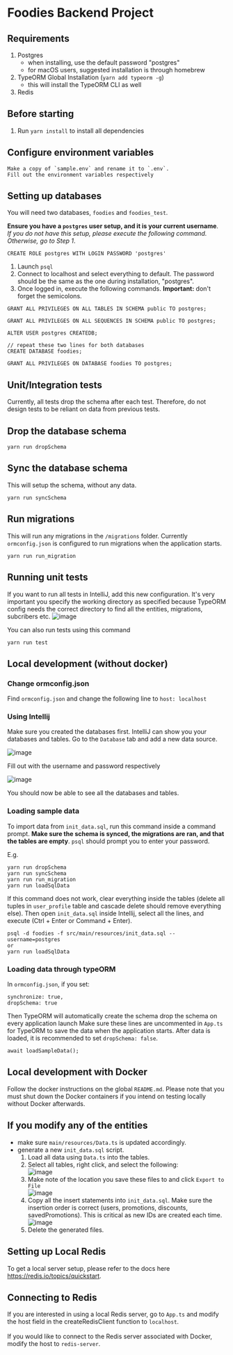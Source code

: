# Foodies Backend Project

## Requirements

1. Postgres
   - when installing, use the default password "postgres"
   - for macOS users, suggested installation is through homebrew
2. TypeORM Global Installation (`yarn add typeorm -g`)
   - this will install the TypeORM CLI as well
3. Redis

## Before starting

1. Run `yarn install` to install all dependencies

## Configure environment variables

```
Make a copy of `sample.env` and rename it to `.env`.
Fill out the environment variables respectively
```

## Setting up databases

You will need two databases, `foodies` and `foodies_test`.

**Ensure you have a `postgres` user setup, and it is your current username**. <br />
_If you do not have this setup, please execute the following command. Otherwise, go to Step 1_.

```
CREATE ROLE postgres WITH LOGIN PASSWORD 'postgres'
```

1. Launch `psql`
2. Connect to localhost and select everything to default. The password should be the same as the one during installation, "postgres".
3. Once logged in, execute the following commands. **Important:** don't forget the semicolons.

```
GRANT ALL PRIVILEGES ON ALL TABLES IN SCHEMA public TO postgres;

GRANT ALL PRIVILEGES ON ALL SEQUENCES IN SCHEMA public TO postgres;

ALTER USER postgres CREATEDB;

// repeat these two lines for both databases
CREATE DATABASE foodies;

GRANT ALL PRIVILEGES ON DATABASE foodies TO postgres;
```

## Unit/Integration tests

Currently, all tests drop the schema after each test. Therefore, do not design tests to be reliant on data from previous tests.

## Drop the database schema

```
yarn run dropSchema
```

## Sync the database schema

This will setup the schema, without any data.

```
yarn run syncSchema
```

## Run migrations

This will run any migrations in the `/migrations` folder. Currently `ormconfig.json` is configured to run migrations when the application starts.

```
yarn run run_migration
```

## Running unit tests

If you want to run all tests in IntelliJ, add this new configuration. It's very important you specify
the working directory as specified because TypeORM config needs the correct directory to find all the entities, migrations, subcribers etc.
![image](https://user-images.githubusercontent.com/49849754/99886688-66ff8080-2bf3-11eb-88b1-2cb9879988db.png)

You can also run tests using this command

```
yarn run test
```

## Local development (without docker)

### Change ormconfig.json

Find `ormconfig.json` and change the following line to `host: localhost`

### Using Intellij

Make sure you created the databases first.
IntelliJ can show you your databases and tables. Go to the `Database` tab and add a new data source.

![image](https://user-images.githubusercontent.com/49849754/98451666-bfffec80-20fc-11eb-9165-8100d3a3dd41.png)

Fill out with the username and password respectively

![image](https://user-images.githubusercontent.com/49849754/98451683-e4f45f80-20fc-11eb-8866-9dc21f3624d0.png)

You should now be able to see all the databases and tables.

### Loading sample data

To import data from `init_data.sql`, run this command inside a command prompt. **Make sure the schema is synced, the migrations are ran, and that the tables are empty**.
`psql` should prompt you to enter your password.

E.g.

```
yarn run dropSchema
yarn run syncSchema
yarn run run_migration
yarn run loadSqlData

```

If this command does not work, clear everything inside the tables (delete all tuples in `user_profile` table and cascade delete should remove everything else).
Then open `init_data.sql` inside Intellij, select all the lines, and execute (Ctrl + Enter or Command + Enter).

```
psql -d foodies -f src/main/resources/init_data.sql --username=postgres
or
yarn run loadSqlData
```

### Loading data through typeORM

In `ormconfig.json`, if you set:

```
synchronize: true,
dropSchema: true
```

Then TypeORM will automatically create the schema drop the schema on every application launch
Make sure these lines are uncommented in `App.ts` for TypeORM to save the data when the application starts. After data is loaded,
it is recommended to set `dropSchema: false`.

```
await loadSampleData();
```

## Local development with Docker

Follow the docker instructions on the global `README.md`.
Please note that you must shut down the Docker containers if you intend on
testing locally without Docker afterwards.

## If you modify any of the entities

- make sure `main/resources/Data.ts` is updated accordingly.
- generate a new `init_data.sql` script.
  1. Load all data using `Data.ts` into the tables.
  2. Select all tables, right click, and select the following:  
     ![image](https://user-images.githubusercontent.com/49849754/98633000-6f8fb700-22d5-11eb-8a02-9726213ebad4.png)
  3. Make note of the location you save these files to and click `Export to File`  
     ![image](https://user-images.githubusercontent.com/49849754/98633026-79191f00-22d5-11eb-833b-da2372a51da8.png)
  4. Copy all the insert statements into `init_data.sql`. Make sure the insertion order is correct (users, promotions, discounts, savedPromotions). This is critical as new IDs are created each time.  
     ![image](https://user-images.githubusercontent.com/49849754/98633056-8504e100-22d5-11eb-9b24-54af8d87f1b1.png)
  5. Delete the generated files.

## Setting up Local Redis
To get a local server setup, please refer to the docs here https://redis.io/topics/quickstart.

## Connecting to Redis

If you are interested in using a local Redis server, go to `App.ts` and modify the host field in the createRedisClient function to `localhost`. <br /> <br />
If you would like to connect to the Redis server associated with Docker, modify the host to `redis-server`.
